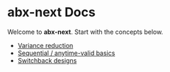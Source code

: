 # abx-next Docs

Welcome to **abx-next**. Start with the concepts below.

- [Variance reduction](concepts/variance_reduction.md)
- [Sequential / anytime-valid basics](concepts/sequential.md)
- [Switchback designs](concepts/switchback.md)
